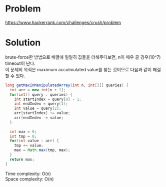 # Problem
https://www.hackerrank.com/challenges/crush/problem

# Solution

brute-force한 방법으로 배열에 일일히 값들을 더해주다보면, n이 매우 클 경우(10^7) timeout이 난다.<br/>
이 문제의 목적은 maximum acculmulated value를 찾는 것이므로 다음과 같이 해결할 수 있다.
```java
long getMaxInManipulatedArray(int n, int[][] queries) {
  int arr = new int[n + 1];
  for(int[] query : queries) {
    int startIndex = query[0] - 1;
    int endIndex = query[1];
    int value = query[2];
    arr[startIndex] += value;
    arr[endIndex -= value;
  }
  
  int max = 0;
  int tmp = 0;
  for(int value : arr) {
    tmp += value;
    max = Math.max(tmp, max);
  }
  return max;
}
```

Time complexity: O(n)<br/>
Space complexity: O(n)
